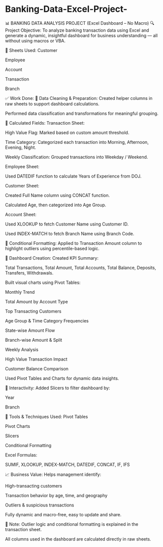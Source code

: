 # Banking-Data-Excel-Project-
📊 BANKING DATA ANALYSIS PROJECT (Excel Dashboard – No Macro)
🔍 Project Objective:
To analyze banking transaction data using Excel and generate a dynamic, insightful dashboard for business understanding — all without using macros or VBA.

📁 Sheets Used:
Customer

Employee

Account

Transaction

Branch

✅ Work Done:
🔸 Data Cleaning & Preparation:
Created helper columns in raw sheets to support dashboard calculations.

Performed data classification and transformations for meaningful grouping.

🔸 Calculated Fields:
Transaction Sheet:

High Value Flag: Marked based on custom amount threshold.

Time Category: Categorized each transaction into Morning, Afternoon, Evening, Night.

Weekly Classification: Grouped transactions into Weekday / Weekend.

Employee Sheet:

Used DATEDIF function to calculate Years of Experience from DOJ.

Customer Sheet:

Created Full Name column using CONCAT function.

Calculated Age, then categorized into Age Group.

Account Sheet:

Used XLOOKUP to fetch Customer Name using Customer ID.

Used INDEX-MATCH to fetch Branch Name using Branch Code.

🔸 Conditional Formatting:
Applied to Transaction Amount column to highlight outliers using percentile-based logic.

🔸 Dashboard Creation:
Created KPI Summary:

Total Transactions, Total Amount, Total Accounts, Total Balance, Deposits, Transfers, Withdrawals.

Built visual charts using Pivot Tables:

Monthly Trend

Total Amount by Account Type

Top Transacting Customers

Age Group & Time Category Frequencies

State-wise Amount Flow

Branch-wise Amount & Split

Weekly Analysis

High Value Transaction Impact

Customer Balance Comparison

Used Pivot Tables and Charts for dynamic data insights.

🔸 Interactivity:
Added Slicers to filter dashboard by:

Year

Branch

📌 Tools & Techniques Used:
Pivot Tables

Pivot Charts

Slicers

Conditional Formatting

Excel Formulas:

SUMIF, XLOOKUP, INDEX-MATCH, DATEDIF, CONCAT, IF, IFS

📈 Business Value:
Helps management identify:

High-transacting customers

Transaction behavior by age, time, and geography

Outliers & suspicious transactions

Fully dynamic and macro-free, easy to update and share.

📝 Note:
Outlier logic and conditional formatting is explained in the transaction sheet.

All columns used in the dashboard are calculated directly in raw sheets.
